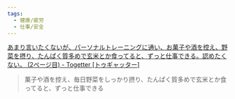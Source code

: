 ```yaml
---
tags:
  - 健康/疲労
  - 仕事/安全
---
```

[あまり言いたくないが、パーソナルトレーニングに通い、お菓子や酒を控え、野菜を摂り、たんぱく質多めで玄米とか食ってると、ずっと仕事できる。認めたくない。 (2ページ目) - Togetter [トゥギャッター]](https://togetter.com/li/2503866?page=2)

>菓子や酒を控え、毎日野菜をしっかり摂り、たんぱく質多めで玄米とか食ってると、ずっと仕事できる

